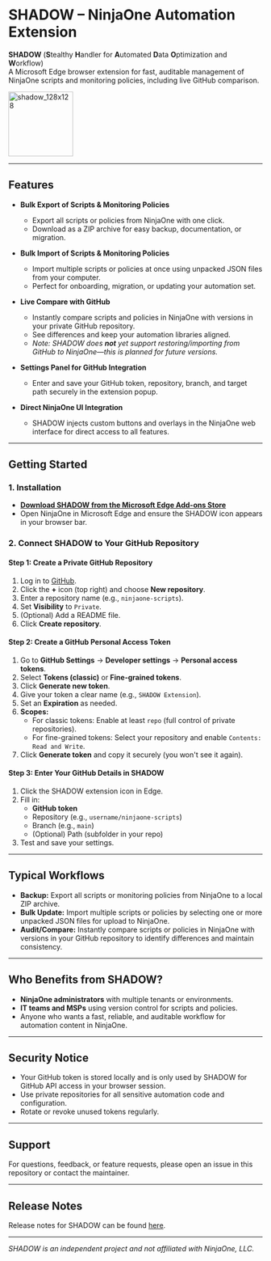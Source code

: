 # SHADOW – NinjaOne Automation Extension

**SHADOW** (**S**tealthy **H**andler for **A**utomated **D**ata **O**ptimization and **W**orkflow)  
A Microsoft Edge browser extension for fast, auditable management of NinjaOne scripts and monitoring policies, including live GitHub comparison.

<img width="128" height="128" alt="shadow_128x128" src="https://github.com/user-attachments/assets/5f28a902-69eb-47b7-86d0-d0263103a35b" />

---

## Features

- **Bulk Export of Scripts & Monitoring Policies**
  - Export all scripts or policies from NinjaOne with one click.
  - Download as a ZIP archive for easy backup, documentation, or migration.

- **Bulk Import of Scripts & Monitoring Policies**
  - Import multiple scripts or policies at once using unpacked JSON files from your computer.
  - Perfect for onboarding, migration, or updating your automation set.

- **Live Compare with GitHub**
  - Instantly compare scripts and policies in NinjaOne with versions in your private GitHub repository.
  - See differences and keep your automation libraries aligned.
  - _Note: SHADOW does **not** yet support restoring/importing from GitHub to NinjaOne—this is planned for future versions._

- **Settings Panel for GitHub Integration**
  - Enter and save your GitHub token, repository, branch, and target path securely in the extension popup.

- **Direct NinjaOne UI Integration**
  - SHADOW injects custom buttons and overlays in the NinjaOne web interface for direct access to all features.

---

## Getting Started

### 1. Installation

- [**Download SHADOW from the Microsoft Edge Add-ons Store**](https://microsoftedge.microsoft.com/addons/detail/shadow/kalnkhmddnjjdakhccjinkneidcbnmak)
- Open NinjaOne in Microsoft Edge and ensure the SHADOW icon appears in your browser bar.

### 2. Connect SHADOW to Your GitHub Repository

#### **Step 1: Create a Private GitHub Repository**

1. Log in to [GitHub](https://github.com).
2. Click the **+** icon (top right) and choose **New repository**.
3. Enter a repository name (e.g., `ninjaone-scripts`).
4. Set **Visibility** to `Private`.
5. (Optional) Add a README file.
6. Click **Create repository**.

#### **Step 2: Create a GitHub Personal Access Token**

1. Go to **GitHub Settings** → **Developer settings** → **Personal access tokens**.
2. Select **Tokens (classic)** or **Fine-grained tokens**.
3. Click **Generate new token**.
4. Give your token a clear name (e.g., `SHADOW Extension`).
5. Set an **Expiration** as needed.
6. **Scopes:**  
    - For classic tokens: Enable at least `repo` (full control of private repositories).
    - For fine-grained tokens: Select your repository and enable `Contents: Read and Write`.
7. Click **Generate token** and copy it securely (you won't see it again).

#### **Step 3: Enter Your GitHub Details in SHADOW**

1. Click the SHADOW extension icon in Edge.
2. Fill in:
    - **GitHub token**
    - Repository (e.g., `username/ninjaone-scripts`)
    - Branch (e.g., `main`)
    - (Optional) Path (subfolder in your repo)
3. Test and save your settings.

---

## Typical Workflows

- **Backup:** Export all scripts or monitoring policies from NinjaOne to a local ZIP archive.
- **Bulk Update:** Import multiple scripts or policies by selecting one or more unpacked JSON files for upload to NinjaOne.
- **Audit/Compare:** Instantly compare scripts or policies in NinjaOne with versions in your GitHub repository to identify differences and maintain consistency.

---

## Who Benefits from SHADOW?

- **NinjaOne administrators** with multiple tenants or environments.
- **IT teams and MSPs** using version control for scripts and policies.
- Anyone who wants a fast, reliable, and auditable workflow for automation content in NinjaOne.

---

## Security Notice

- Your GitHub token is stored locally and is only used by SHADOW for GitHub API access in your browser session.
- Use private repositories for all sensitive automation code and configuration.
- Rotate or revoke unused tokens regularly.

---

## Support

For questions, feedback, or feature requests, please open an issue in this repository or contact the maintainer.

---

## Release Notes

Release notes for SHADOW can be found [here](https://github.com/AdvanceYourIT/SHADOW/blob/main/Release%20Notes.md).

---

*SHADOW is an independent project and not affiliated with NinjaOne, LLC.*
